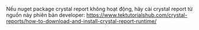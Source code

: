 Nếu nuget package crystal report không hoạt động, hãy cài crystal report từ nguồn này phiên bản developer: https://www.tektutorialshub.com/crystal-reports/how-to-download-and-install-crystal-report-runtime/

